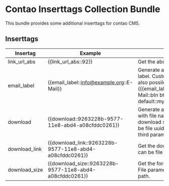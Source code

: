 # Contao Inserttags Collection Bundle

This bundle provides some additional inserttags for contao CMS.

## Inserttags

Insertag      | Example              | Description
--------------|----------------------|-------------
link_url_abs  | {{link_url_abs::92}} | Get the absolute url of an page.
email_label   | {{email_label::info@example.org::E-Mail}} | Generate an e-mail link with custom label. Custom classes and id are also possile: ({{email_label::info@example.org::E-Mail::btn btn-default::my_custom_email_link}}
download      | {{download::9263228b-9577-11e8-abd4-a08cfddc0261}} | Generate an download link to the file with file name as label and download size. File parameter can be file uuid or file path. Optional third parameter for custom label.
download_link | {{download_link::9263228b-9577-11e8-abd4-a08cfddc0261}} | Get the download url. File parameter can be file uuid or file path.
download_size | {{download_size::9263228b-9577-11e8-abd4-a08cfddc0261}} | Get the  formatted download size. File parameter can be file uuid or file path.